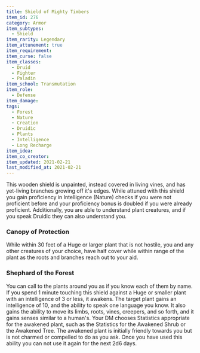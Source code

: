 ```yaml
---
title: Shield of Mighty Timbers
item_id: 276
category: Armor
item_subtypes: 
  - Shield
item_rarity: Legendary
item_attunement: true
item_requirement: 
item_curse: false
item_classes: 
  - Druid
  - Fighter
  - Paladin
item_school: Transmutation
item_role: 
  - Defense
item_damage: 
tags:
  - Forest
  - Nature
  - Creation
  - Druidic
  - Plants
  - Intelligence
  - Long Recharge
item_idea: 
item_co_creator: 
item_updated: 2021-02-21
last_modified_at: 2021-02-21
---
```


This wooden shield is unpainted, instead covered in living vines, and has yet-living branches growing off it's edges. While attuned with this shield you gain proficiency in Intelligence (Nature) checks if you were not proficient before and your proficiency bonus is doubled if you were already proficient. Additionally, you are able to understand plant creatures, and if you speak Druidic they can also understand you.

### Canopy of Protection
While within 30 feet of a Huge or larger plant that is not hostile, you and any other creatures of your choice, have half cover while within range of the plant as the roots and branches reach out to your aid.

### Shephard of the Forest
You can call to the plants around you as if you know each of them by name. If you spend 1 minute touching this shield against a Huge or smaller plant with an intelligence of 3 or less, it awakens. The target plant gains an intelligence of 10, and the ability to speak one language you know. It also gains the ability to move its limbs, roots, vines, creepers, and so forth, and it gains senses similar to a human's. Your DM chooses Statistics appropriate for the awakened plant, such as the Statistics for the Awakened Shrub or the Awakened Tree. The awakened plant is initially friendly towards you but is not charmed or compelled to do as you ask. Once you have used this ability you can not use it again for the next 2d6 days.
